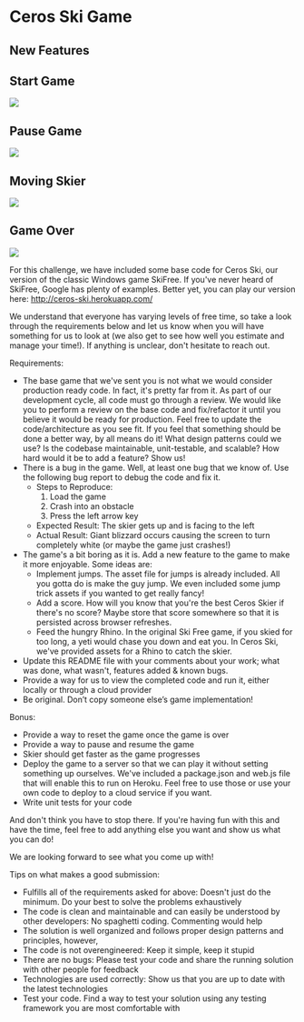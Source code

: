 # Ceros Ski Game

## New Features

## Start Game

![](http://wizbizgh.com/skier_images/img1.png)

## Pause Game

![](http://wizbizgh.com/skier_images/img2.png)

## Moving Skier

![](http://wizbizgh.com/skier_images/img3.png)

## Game Over

![](http://wizbizgh.com/skier_images/img4.png)

For this challenge, we have included some base code for Ceros Ski, our version of the classic Windows game SkiFree. If
you've never heard of SkiFree, Google has plenty of examples. Better yet, you can play our version here:
http://ceros-ski.herokuapp.com/

We understand that everyone has varying levels of free time, so take a look through the requirements below and let us
know when you will have something for us to look at (we also get to see how well you estimate and manage your time!).
If anything is unclear, don't hesitate to reach out.

Requirements:

- The base game that we've sent you is not what we would consider production ready code. In fact, it's pretty far from
  it. As part of our development cycle, all code must go through a review. We would like you to perform a review
  on the base code and fix/refactor it until you believe it would be ready for production. Feel free to update the
  code/architecture as you see fit. If you feel that something should be done a better way, by all means do it! What
  design patterns could we use? Is the codebase maintainable, unit-testable, and scalable? How hard would it be to add
  a feature? Show us!
- There is a bug in the game. Well, at least one bug that we know of. Use the following bug report to debug the code
  and fix it.
  - Steps to Reproduce:
    1. Load the game
    1. Crash into an obstacle
    1. Press the left arrow key
  - Expected Result: The skier gets up and is facing to the left
  - Actual Result: Giant blizzard occurs causing the screen to turn completely white (or maybe the game just crashes!)
- The game's a bit boring as it is. Add a new feature to the game to make it more enjoyable. Some ideas are:
  - Implement jumps. The asset file for jumps is already included. All you gotta do is make the guy jump. We even included
    some jump trick assets if you wanted to get really fancy!
  - Add a score. How will you know that you're the best Ceros Skier if there's no score? Maybe store that score
    somewhere so that it is persisted across browser refreshes.
  - Feed the hungry Rhino. In the original Ski Free game, if you skied for too long, a yeti would chase you
    down and eat you. In Ceros Ski, we've provided assets for a Rhino to catch the skier.
- Update this README file with your comments about your work; what was done, what wasn't, features added & known bugs.
- Provide a way for us to view the completed code and run it, either locally or through a cloud provider
- Be original. Don’t copy someone else’s game implementation!

Bonus:

- Provide a way to reset the game once the game is over
- Provide a way to pause and resume the game
- Skier should get faster as the game progresses
- Deploy the game to a server so that we can play it without setting something up ourselves. We've included a
  package.json and web.js file that will enable this to run on Heroku. Feel free to use those or use your own code to
  deploy to a cloud service if you want.
- Write unit tests for your code

And don't think you have to stop there. If you're having fun with this and have the time, feel free to add anything else
you want and show us what you can do!

We are looking forward to see what you come up with!

Tips on what makes a good submission:

- Fulfills all of the requirements asked for above: Doesn't just do the minimum. Do your best to solve the problems exhaustively
- The code is clean and maintainable and can easily be understood by other developers: No spaghetti coding. Commenting would help
- The solution is well organized and follows proper design patterns and principles, however,
- The code is not overengineered: Keep it simple, keep it stupid
- There are no bugs: Please test your code and share the running solution with other people for feedback
- Technologies are used correctly: Show us that you are up to date with the latest technologies
- Test your code. Find a way to test your solution using any testing framework you are most comfortable with
